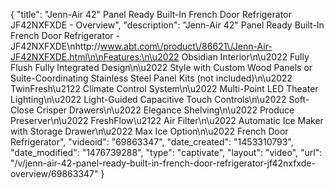 {
    "title": "Jenn-Air 42\" Panel Ready Built-In French Door Refrigerator JF42NXFXDE - Overview",
    "description": "Jenn-Air 42\" Panel Ready Built-In French Door Refrigerator - JF42NXFXDE\nhttp:\/\/www.abt.com\/product\/86621\/Jenn-Air-JF42NXFXDE.html\n\nFeatures:\n\u2022 Obsidian Interior\n\u2022 Fully Flush Fully Integrated Design\n\u2022 Style with Custom Wood Panels or Suite-Coordinating Stainless Steel Panel Kits (not included)\n\u2022 TwinFresh\u2122 Climate Control System\n\u2022 Multi-Point LED Theater Lighting\n\u2022 Light-Guided Capacitive Touch Controls\n\u2022 Soft-Close Crisper Drawers\n\u2022 Elegance Shelving\n\u2022 Produce Preserver\n\u2022 FreshFlow\u2122 Air Filter\n\u2022 Automatic Ice Maker with Storage Drawer\n\u2022 Max Ice Option\n\u2022 French Door Refrigerator",
    "videoid": "69863347",
    "date_created": "1453310793",
    "date_modified": "1476739288",
    "type": "captivate",
    "layout": "video",
    "url": "\/v\/jenn-air-42-panel-ready-built-in-french-door-refrigerator-jf42nxfxde-overview\/69863347"
}